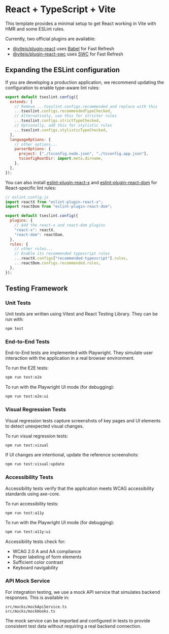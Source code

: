 # React + TypeScript + Vite

This template provides a minimal setup to get React working in Vite with HMR and some ESLint rules.

Currently, two official plugins are available:

- [@vitejs/plugin-react](https://github.com/vitejs/vite-plugin-react/blob/main/packages/plugin-react/README.md) uses [Babel](https://babeljs.io/) for Fast Refresh
- [@vitejs/plugin-react-swc](https://github.com/vitejs/vite-plugin-react-swc) uses [SWC](https://swc.rs/) for Fast Refresh

## Expanding the ESLint configuration

If you are developing a production application, we recommend updating the configuration to enable type-aware lint rules:

```js
export default tseslint.config({
  extends: [
    // Remove ...tseslint.configs.recommended and replace with this
    ...tseslint.configs.recommendedTypeChecked,
    // Alternatively, use this for stricter rules
    ...tseslint.configs.strictTypeChecked,
    // Optionally, add this for stylistic rules
    ...tseslint.configs.stylisticTypeChecked,
  ],
  languageOptions: {
    // other options...
    parserOptions: {
      project: ["./tsconfig.node.json", "./tsconfig.app.json"],
      tsconfigRootDir: import.meta.dirname,
    },
  },
});
```

You can also install [eslint-plugin-react-x](https://github.com/Rel1cx/eslint-react/tree/main/packages/plugins/eslint-plugin-react-x) and [eslint-plugin-react-dom](https://github.com/Rel1cx/eslint-react/tree/main/packages/plugins/eslint-plugin-react-dom) for React-specific lint rules:

```js
// eslint.config.js
import reactX from "eslint-plugin-react-x";
import reactDom from "eslint-plugin-react-dom";

export default tseslint.config({
  plugins: {
    // Add the react-x and react-dom plugins
    "react-x": reactX,
    "react-dom": reactDom,
  },
  rules: {
    // other rules...
    // Enable its recommended typescript rules
    ...reactX.configs["recommended-typescript"].rules,
    ...reactDom.configs.recommended.rules,
  },
});
```

## Testing Framework

### Unit Tests

Unit tests are written using Vitest and React Testing Library. They can be run with:

```bash
npm test
```

### End-to-End Tests

End-to-End tests are implemented with Playwright. They simulate user interaction with the application in a real browser environment.

To run the E2E tests:

```bash
npm run test:e2e
```

To run with the Playwright UI mode (for debugging):

```bash
npm run test:e2e:ui
```

### Visual Regression Tests

Visual regression tests capture screenshots of key pages and UI elements to detect unexpected visual changes.

To run visual regression tests:

```bash
npm run test:visual
```

If UI changes are intentional, update the reference screenshots:

```bash
npm run test:visual:update
```

### Accessibility Tests

Accessibility tests verify that the application meets WCAG accessibility standards using axe-core.

To run accessibility tests:

```bash
npm run test:a11y
```

To run with the Playwright UI mode (for debugging):

```bash
npm run test:a11y:ui
```

Accessibility tests check for:

- WCAG 2.0 A and AA compliance
- Proper labeling of form elements
- Sufficient color contrast
- Keyboard navigability

### API Mock Service

For integration testing, we use a mock API service that simulates backend responses. This is available in:

```
src/mocks/mockApiService.ts
src/mocks/mockHooks.ts
```

The mock service can be imported and configured in tests to provide consistent test data without requiring a real backend connection.
